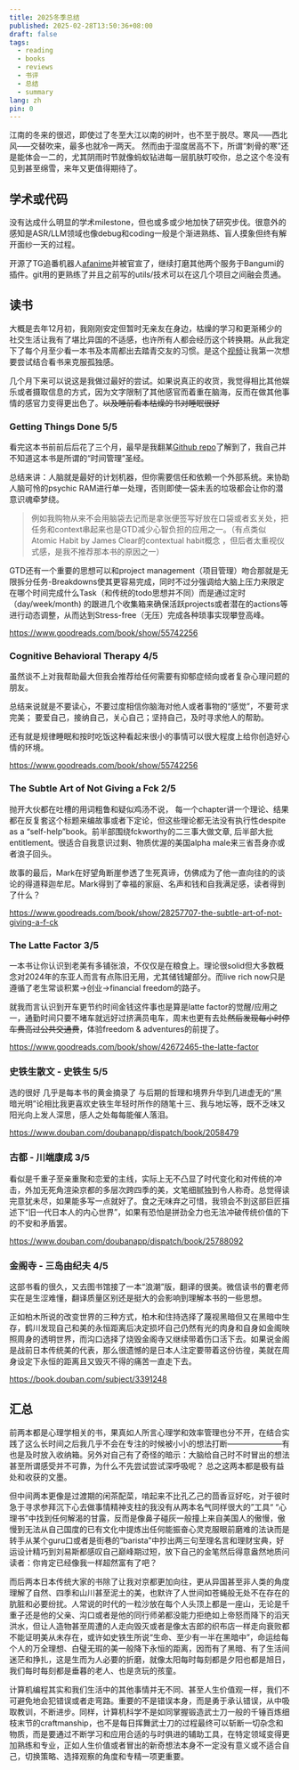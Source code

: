 ```yaml
---
title: 2025冬季总结
published: 2025-02-28T13:50:36+08:00
draft: false
tags:
  - reading
  - books
  - reviews
  - 书评
  - 总结
  - summary
lang: zh
pin: 0
---
```


江南的冬来的很迟，即使过了冬至大江以南的树叶，也不至于脱尽。寒风─—西北风─—交替吹来，最多也就冷一两天。
然而由于湿度居高不下，所谓“刺骨的寒”还是能体会一二的，尤其阴雨时节就像蚂蚁钻进每一层肌肤叮咬你，总之这个冬没有见到甚至绵雪，来年又更值得期待了。

## 学术或代码

没有达成什么明显的学术milestone，但也或多或少地加快了研究步伐。很意外的感知是ASR/LLM领域也像debug和coding一般是个渐进熟练、盲人摸象但终有解开面纱一天的过程。

开源了TG追番机器人[afanime](https://github.com/flynncao/afanime)并被官宣了，继续打磨其他两个服务于Bangumi的插件。git用的更熟练了并且之前写的utils/技术可以在这几个项目之间融会贯通。

## 读书

大概是去年12月初，我刚刚安定但暂时无亲友在身边，枯燥的学习和更渐稀少的社交生活让我有了堪比异国的不适感，也许所有人都会经历这个转换期。从此我定下了每个月至少看一本书及本周都出去踏青交友的习惯。是这个[视频](https://www.bilibili.com/video/BV1UMqZYVEMU/?share_source=copy_web&vd_source=d3c13cb2671cffe2293bcbff7c2f26d2
)让我第一次想要尝试结合看书来克服孤独感。

几个月下来可以说这是我做过最好的尝试。如果说真正的收货，我觉得相比其他娱乐或者摄取信息的方式，因为文字限制了其他感官而着重在脑海，反而在做其他事情的感官力变得更出色了。~~以及睡前看本枯燥的书对睡眠很好~~

### Getting Things Done 5/5

看完这本书前前后后花了三个月，最早是我翻某[Github repo](https://github.com/ShoroukAziz/notion-potion)了解到了，我自己并不知道这本书是所谓的“时间管理”圣经。

总结来讲：人脑就是最好的计划机器，但你需要信任和依赖一个外部系统。来协助人脑可怜的psychic RAM进行单一处理，否则即使一袋未丢的垃圾都会让你的潜意识魂牵梦绕。

> 例如我购物从来不会用脑袋去记而是拿张便签写好放在口袋或者玄关处，把任务和context串起来也是GTD减少心智负担的应用之一。（有点类似Atomic Habit by James Clear的contextual habit概念 ，但后者太重视仪式感，是我不推荐那本书的原因之一）

GTD还有一个重要的思想可以和project management（项目管理）吻合那就是无限拆分任务-Breakdowns使其更容易完成，同时不过分强调给大脑上压力来限定在哪个时间完成什么Task（和传统的todo思想并不同）而是通过定时（day/week/month) 的跟进几个收集箱来确保活跃projects或者潜在的actions等进行动态调整，从而达到Stress-free（无压）完成各种琐事实现攀登高峰。

https://www.goodreads.com/book/show/55742256

### Cognitive Behavioral Therapy 4/5

虽然谈不上对我帮助最大但我会推荐给任何需要有抑郁症倾向或者复杂心理问题的朋友。

总结来说就是不要读心，不要过度相信你脑海对他人或者事物的“感觉”，不要苛求完美； 要爱自己，接纳自己，关心自己；坚持自己，及时寻求他人的帮助。

还有就是规律睡眠和按时吃饭这种看起来很小的事情可以很大程度上给你创造好心情的环境。

https://www.goodreads.com/book/show/55742256

### The Subtle Art of Not Giving a Fck 2/5

抛开大伙都在吐槽的用词粗鲁和疑似鸡汤不说，
每一个chapter讲一个理论、结果都在反复套这个标题来编故事或者下定论，但这些理论都无法没有执行性despite as a “self-help”book。前半部围绕fckworthy的二三事大做文章, 后半部大批entitlement。很适合自我意识过剩、物质优渥的美国alpha male来三省吾身亦或者浪子回头。

故事的最后，Mark在好望角断崖参透了生死真谛，仿佛成为了他一直向往的的谈论的得道释迦牟尼。Mark得到了幸福的家庭、名声和钱和自我满足感，读者得到了什么？

https://www.goodreads.com/book/show/28257707-the-subtle-art-of-not-giving-a-f-ck

### The Latte Factor 3/5

一本书让你认识到老美有多铺张浪，不仅仅是在粮食上。理论很solid但大多数概念对2024年的东亚人而言有点陈旧无用，尤其储钱罐部分。而live rich now只是遵循了老生常谈积累->创业->financial freedom的路子。

就我而言认识到开车更节约时间金钱这件事也是算是latte factor的觉醒/应用之一，通勤时间只要不堵车就远好过挤满员电车，周末也更有去处~~然后发现每小时停车费高过公共交通费~~，体验freedom & adventures的前提了。

https://www.goodreads.com/book/show/42672465-the-latte-factor

### 史铁生散文 - 史铁生 5/5

选的很好 几乎是每本书的黄金摘录了
与后期的哲理和境界升华到几进虚无的“黑暗光明”论相比我更喜欢史铁生年轻时所作的随笔十三、我与地坛等，既不乏味又阳光向上发人深思，感人之处每每能催人落泪。

https://www.douban.com/doubanapp/dispatch/book/2058479

### 古都  - 川端康成 3/5

看似是千重子至亲重聚和恋爱的主线，实际上无不凸显了时代变化和对传统的冲击，外加无死角渲染京都的多层次跨四季的美，文笔细腻独到令人称奇。总觉得读完意犹未尽，如果能多写一点就好了。食之无味弃之可惜，我领会不到这部巨匠描述下“旧一代日本人的内心世界”，如果有恐怕是拼劲全力也无法冲破传统价值的下的不安和矛盾罢。

https://www.douban.com/doubanapp/dispatch/book/25788092

### 金阁寺 - 三岛由纪夫 4/5

这部书看的很久，又去图书馆接了一本“浪潮”版，翻译的很美。微信读书的曹老师实在是生涩难懂，翻译质量区别还是挺大的会影响到理解本书的一些思想。

正如柏木所说的改变世界的三种方式，柏木和住持选择了蔑视黑暗但又在黑暗中生存，鹤川发现自己和美的永恒距离后决定损坏自己仍然有光的肉身和自身如金阁映照周身的透明世界，而沟口选择了烧毁金阁寺又继续带着伤口活下去。如果说金阁是战前日本传统美的代表，那么很遗憾的是日本人注定要带着这份彷徨，美就在周身设定下永恒的距离且又毁灭不得的痛苦一直走下去。

https://book.douban.com/subject/3391248

## 汇总

前两本都是心理学相关的书，果真如人所言心理学和效率管理也分不开，在结合实践了这么长时间之后我几乎不会在专注的时候被小小的想法打断———————有也是及时放入收纳箱。另外对自己有了奇怪的暗示：大脑给自己时不时冒出的想法甚至所谓感受并不可靠，为什么不先尝试尝试深呼吸呢？ 总之这两本都是极有益处和收获的文墨。

但中间两本更像是过渡期的闲茶配菜，啃起来不比孔乙己的茴香豆好吃，对于彼时急于寻求参拜沉下心去做事情精神支柱的我没有从两本名气同样很大的”工具“ “心理书”中找到任何解渴的甘露，反而是像鼻子碰灰一般撞上来自美国人的傲慢，傲慢到无法从自己国度的已有文化中提炼出任何能振奋心灵克服眼前磨难的法诀而是转手从某个guru口或者是街巷的“barista”中抄出两三句至理名言和理财宝典，好运设计精巧到刘易斯都感叹自己巅峰期过短，放下自己的金笔然后得意盎然地质问读者：你肯定已经像我一样超然富有了吧？

而后两本日本传统大家的书除了让我对京都更加向往，更从异国甚至非人类的角度理解了自然、四季和山川甚至泥土的美，也默许了人世间如苍蝇般无处不在存在的肮脏和必要纷扰。人常说的时代的一粒沙放在每个人头顶上都是一座山，无论是千重子还是他的父亲、沟口或者是他的同行师弟都没能力拒绝如上帝怒而降下的滔天洪水，但让人造物甚至周遭的人走向毁灭或者是像太吉郎的织布店一样走向衰败都不能证明美从未存在，或许如史铁生所说“生命、至少有一半在黑暗中”，命运给每个人的万全理想、白璧无瑕的美一般降下永恒的距离，因而有了黑暗、有了生活间迷茫和挣扎，这是生而为人必要的折磨，就像太阳每时每刻都是夕阳也都是旭日，我们每时每刻都是垂暮的老人、也是贪玩的孩童。

计算机编程其实和我们生活中的其他事情并无不同、甚至人生价值观一样，我们不可避免地会犯错误或者走弯路。重要的不是错误本身，而是勇于承认错误，从中吸取教训，不断进步。同样，计算机科学不是如同掌握锻造武士刀一般的千锤百炼细枝末节的craftmanship，也不是每日挥舞武士刀的过程最终可以斩断一切杂念和物质，而是要通过不断学习和应用合适的与时俱进的辅助工具，在特定领域变得更加熟练和专业，正如人生价值或者冒出的新奇想法本身不一定没有意义或不适合自己，切换策略、选择观察的角度和专精一项更重要。
